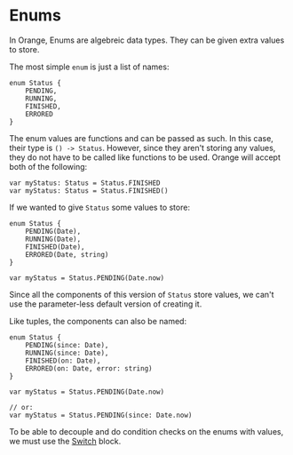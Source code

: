 # Enums

In Orange, Enums are algebreic data types. They can be given extra values to store.

The most simple `enum` is just a list of names:

```
enum Status {
	PENDING,
	RUNNING,
	FINISHED,
	ERRORED
}
```

The enum values are functions and can be passed as such. In this case, their type is `() -> Status`. However, since they aren't storing any values, they do not have to be called like functions to be used. Orange will accept both of the following:

```
var myStatus: Status = Status.FINISHED
var myStatus: Status = Status.FINISHED()
```

If we wanted to give `Status` some values to store:

```
enum Status {
	PENDING(Date),
	RUNNING(Date),
	FINISHED(Date),
	ERRORED(Date, string)
}

var myStatus = Status.PENDING(Date.now)
```

Since all the components of this version of `Status` store values, we can't use the parameter-less default version of creating it.

Like tuples, the components can also be named:

```
enum Status {
	PENDING(since: Date),
	RUNNING(since: Date),
	FINISHED(on: Date),
	ERRORED(on: Date, error: string)
}

var myStatus = Status.PENDING(Date.now)

// or:
var myStatus = Status.PENDING(since: Date.now)
```

To be able to decouple and do condition checks on the enums with values, we must use the [Switch](switch.md) block.
